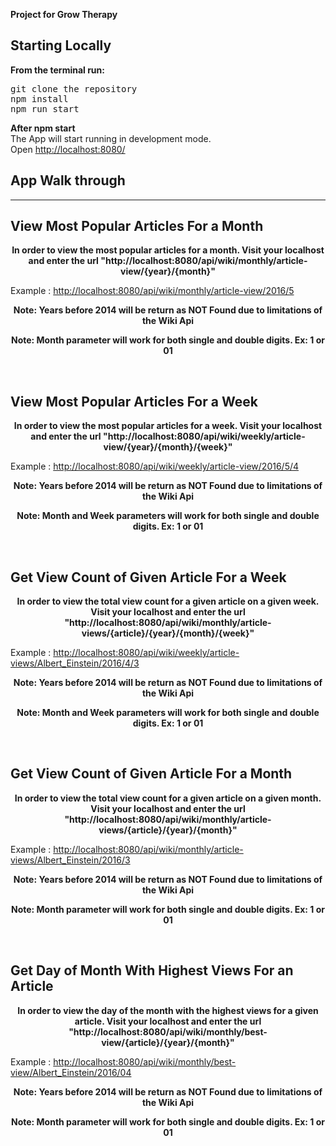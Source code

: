 **Project for Grow Therapy**
<br/>

## Starting Locally

**From the terminal run:**

<pre>
git clone the repository
npm install
npm run start
</pre>

**After npm start**<br />
The App will start running in development mode.<br />
Open [http://localhost:8080/](http://localhost:8080/)<br />

## App Walk through

---
## View Most Popular Articles For a Month<br />
<p align="center"><strong>In order to view the most popular articles for a month. Visit your localhost and enter the url "http://localhost:8080/api/wiki/monthly/article-view/{year}/{month}"
</strong></p>

Example : [http://localhost:8080/api/wiki/monthly/article-view/2016/5](http://localhost:8080/api/wiki/monthly/article-view/2016/5)<br />
<p align="center"><strong>Note: Years before 2014 will be return as NOT Found due to limitations of the Wiki Api</strong></p>
<p align="center"><strong>Note: Month parameter will work for both single and double digits. Ex: 1 or 01</strong></p>
<br />

## View Most Popular Articles For a Week<br />
<p align="center"><strong>In order to view the most popular articles for a week. Visit your localhost and enter the url "http://localhost:8080/api/wiki/weekly/article-view/{year}/{month}/{week}"
</strong></p>

Example : [http://localhost:8080/api/wiki/weekly/article-view/2016/5/4](http://localhost:8080/api/wiki/weekly/article-view/2016/5/4)<br />
<p align="center"><strong>Note: Years before 2014 will be return as NOT Found due to limitations of the Wiki Api</strong></p>
<p align="center"><strong>Note: Month and Week parameters will work for both single and double digits. Ex: 1 or 01</strong></p>
<br />

## Get View Count of Given Article For a Week<br />
<p align="center"><strong>In order to view the total view count for a given article on a given week. Visit your localhost and enter the url "http://localhost:8080/api/wiki/monthly/article-views/{article}/{year}/{month}/{week}"</strong></p>

Example : [http://localhost:8080/api/wiki/weekly/article-views/Albert_Einstein/2016/4/3](http://localhost:8080/api/wiki/weekly/article-views/Albert_Einstein/2016/4/3)<br />
<p align="center"><strong>Note: Years before 2014 will be return as NOT Found due to limitations of the Wiki Api</strong></p>
<p align="center"><strong>Note: Month and Week parameters will work for both single and double digits. Ex: 1 or 01</strong></p>
<br />

## Get View Count of Given Article For a Month<br />
<p align="center"><strong>In order to view the total view count for a given article on a given month. Visit your localhost and enter the url "http://localhost:8080/api/wiki/monthly/article-views/{article}/{year}/{month}"</strong></p>

Example : [http://localhost:8080/api/wiki/monthly/article-views/Albert_Einstein/2016/3](http://localhost:8080/api/wiki/monthly/article-views/Albert_Einstein/2016/3)<br />
<p align="center"><strong>Note: Years before 2014 will be return as NOT Found due to limitations of the Wiki Api</strong></p>
<p align="center"><strong>Note: Month parameter will work for both single and double digits. Ex: 1 or 01</strong></p>
<br />

## Get Day of Month With Highest Views For an Article<br />
<p align="center"><strong>In order to view the day of the month with the highest views for a given article. Visit your localhost and enter the url "http://localhost:8080/api/wiki/monthly/best-view/{article}/{year}/{month}"</strong></p>

Example : [http://localhost:8080/api/wiki/monthly/best-view/Albert_Einstein/2016/04](http://localhost:8080/api/wiki/monthly/best-view/Albert_Einstein/2016/04)<br />
<p align="center"><strong>Note: Years before 2014 will be return as NOT Found due to limitations of the Wiki Api</strong></p>
<p align="center"><strong>Note: Month parameter will work for both single and double digits. Ex: 1 or 01</strong></p>
